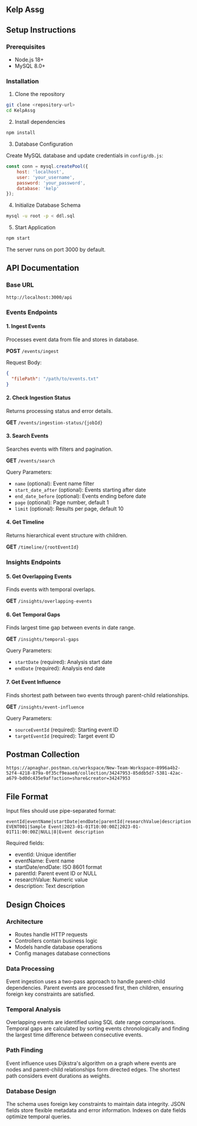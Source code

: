 ## Kelp Assg
## Setup Instructions

### Prerequisites
- Node.js 18+
- MySQL 8.0+

### Installation

1. Clone the repository
```bash
git clone <repository-url>
cd KelpAssg
```

2. Install dependencies
```bash
npm install
```
3. Database Configuration

Create MySQL database and update credentials in `config/db.js`:
```javascript
const conn = mysql.createPool({
    host: 'localhost',
    user: 'your_username',
    password: 'your_password',
    database: 'kelp'
});
```
4. Initialize Database Schema
```bash
mysql -u root -p < ddl.sql
```

5. Start Application
```bash
npm start
```

The server runs on port 3000 by default.

## API Documentation

### Base URL
```
http://localhost:3000/api
```

### Events Endpoints

#### 1. Ingest Events
Processes event data from file and stores in database.

**POST** `/events/ingest`

Request Body:
```json
{
  "filePath": "/path/to/events.txt"
}
```

#### 2. Check Ingestion Status
Returns processing status and error details.

**GET** `/events/ingestion-status/{jobId}`


#### 3. Search Events
Searches events with filters and pagination.

**GET** `/events/search`

Query Parameters:
- `name` (optional): Event name filter
- `start_date_after` (optional): Events starting after date
- `end_date_before` (optional): Events ending before date
- `page` (optional): Page number, default 1
- `limit` (optional): Results per page, default 10


#### 4. Get Timeline
Returns hierarchical event structure with children.

**GET** `/timeline/{rootEventId}`


### Insights Endpoints

#### 5. Get Overlapping Events
Finds events with temporal overlaps.

**GET** `/insights/overlapping-events`

#### 6. Get Temporal Gaps
Finds largest time gap between events in date range.

**GET** `/insights/temporal-gaps`

Query Parameters:
- `startDate` (required): Analysis start date
- `endDate` (required): Analysis end date

#### 7. Get Event Influence
Finds shortest path between two events through parent-child relationships.

**GET** `/insights/event-influence`

Query Parameters:
- `sourceEventId` (required): Starting event ID
- `targetEventId` (required): Target event ID

## Postman Collection

```https://apnaghar.postman.co/workspace/New-Team-Workspace~8996a4b2-52f4-4218-879a-0f35cf9eaae0/collection/34247953-85ddb5d7-5381-42ac-a679-bd0dc435e9af?action=share&creator=34247953```

## File Format

Input files should use pipe-separated format:
```
eventId|eventName|startDate|endDate|parentId|researchValue|description
EVENT001|Sample Event|2023-01-01T10:00:00Z|2023-01-01T11:00:00Z|NULL|8|Event description
```

Required fields:
- eventId: Unique identifier
- eventName: Event name
- startDate/endDate: ISO 8601 format
- parentId: Parent event ID or NULL
- researchValue: Numeric value
- description: Text description

## Design Choices

### Architecture
- Routes handle HTTP requests
- Controllers contain business logic
- Models handle database operations
- Config manages database connections

### Data Processing
Event ingestion uses a two-pass approach to handle parent-child dependencies. Parent events are processed first, then children, ensuring foreign key constraints are satisfied.

### Temporal Analysis
Overlapping events are identified using SQL date range comparisons. Temporal gaps are calculated by sorting events chronologically and finding the largest time difference between consecutive events.

### Path Finding
Event influence uses Dijkstra's algorithm on a graph where events are nodes and parent-child relationships form directed edges. The shortest path considers event durations as weights.

### Database Design
The schema uses foreign key constraints to maintain data integrity. JSON fields store flexible metadata and error information. Indexes on date fields optimize temporal queries.


